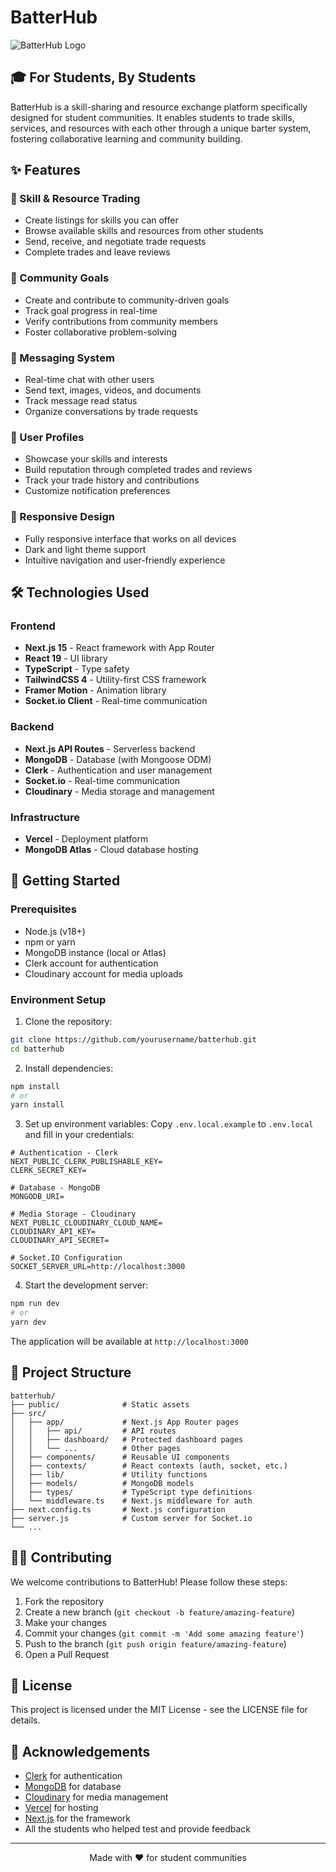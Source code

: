 # BatterHub

![BatterHub Logo](https://placeholder-for-batterhub-logo.png)

## 🎓 For Students, By Students

BatterHub is a skill-sharing and resource exchange platform specifically designed for student communities. It enables students to trade skills, services, and resources with each other through a unique barter system, fostering collaborative learning and community building.

## ✨ Features

### 🔄 Skill & Resource Trading

- Create listings for skills you can offer
- Browse available skills and resources from other students
- Send, receive, and negotiate trade requests
- Complete trades and leave reviews

### 👥 Community Goals

- Create and contribute to community-driven goals
- Track goal progress in real-time
- Verify contributions from community members
- Foster collaborative problem-solving

### 💬 Messaging System

- Real-time chat with other users
- Send text, images, videos, and documents
- Track message read status
- Organize conversations by trade requests

### 👤 User Profiles

- Showcase your skills and interests
- Build reputation through completed trades and reviews
- Track your trade history and contributions
- Customize notification preferences

### 📱 Responsive Design

- Fully responsive interface that works on all devices
- Dark and light theme support
- Intuitive navigation and user-friendly experience

## 🛠️ Technologies Used

### Frontend

- **Next.js 15** - React framework with App Router
- **React 19** - UI library
- **TypeScript** - Type safety
- **TailwindCSS 4** - Utility-first CSS framework
- **Framer Motion** - Animation library
- **Socket.io Client** - Real-time communication

### Backend

- **Next.js API Routes** - Serverless backend
- **MongoDB** - Database (with Mongoose ODM)
- **Clerk** - Authentication and user management
- **Socket.io** - Real-time communication
- **Cloudinary** - Media storage and management

### Infrastructure

- **Vercel** - Deployment platform
- **MongoDB Atlas** - Cloud database hosting

## 🚀 Getting Started

### Prerequisites

- Node.js (v18+)
- npm or yarn
- MongoDB instance (local or Atlas)
- Clerk account for authentication
- Cloudinary account for media uploads

### Environment Setup

1. Clone the repository:

```bash
git clone https://github.com/yourusername/batterhub.git
cd batterhub
```

2. Install dependencies:

```bash
npm install
# or
yarn install
```

3. Set up environment variables:
   Copy `.env.local.example` to `.env.local` and fill in your credentials:

```
# Authentication - Clerk
NEXT_PUBLIC_CLERK_PUBLISHABLE_KEY=
CLERK_SECRET_KEY=

# Database - MongoDB
MONGODB_URI=

# Media Storage - Cloudinary
NEXT_PUBLIC_CLOUDINARY_CLOUD_NAME=
CLOUDINARY_API_KEY=
CLOUDINARY_API_SECRET=

# Socket.IO Configuration
SOCKET_SERVER_URL=http://localhost:3000
```

4. Start the development server:

```bash
npm run dev
# or
yarn dev
```

The application will be available at `http://localhost:3000`

## 📂 Project Structure

```
batterhub/
├── public/              # Static assets
├── src/
│   ├── app/             # Next.js App Router pages
│   │   ├── api/         # API routes
│   │   ├── dashboard/   # Protected dashboard pages
│   │   └── ...          # Other pages
│   ├── components/      # Reusable UI components
│   ├── contexts/        # React contexts (auth, socket, etc.)
│   ├── lib/             # Utility functions
│   ├── models/          # MongoDB models
│   ├── types/           # TypeScript type definitions
│   └── middleware.ts    # Next.js middleware for auth
├── next.config.ts       # Next.js configuration
├── server.js            # Custom server for Socket.io
└── ...
```

## 🧑‍💻 Contributing

We welcome contributions to BatterHub! Please follow these steps:

1. Fork the repository
2. Create a new branch (`git checkout -b feature/amazing-feature`)
3. Make your changes
4. Commit your changes (`git commit -m 'Add some amazing feature'`)
5. Push to the branch (`git push origin feature/amazing-feature`)
6. Open a Pull Request

## 📝 License

This project is licensed under the MIT License - see the LICENSE file for details.

## 🙏 Acknowledgements

- [Clerk](https://clerk.dev/) for authentication
- [MongoDB](https://www.mongodb.com/) for database
- [Cloudinary](https://cloudinary.com/) for media management
- [Vercel](https://vercel.com/) for hosting
- [Next.js](https://nextjs.org/) for the framework
- All the students who helped test and provide feedback

---

<p align="center">Made with ❤️ for student communities</p>

